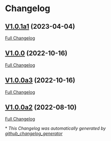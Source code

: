# Changelog

## [V1.0.1a1](https://github.com/OpenVoiceOS/ovos-PHAL-plugin-configuration-provider/tree/V1.0.1a1) (2023-04-04)

[Full Changelog](https://github.com/OpenVoiceOS/ovos-PHAL-plugin-configuration-provider/compare/V1.0.0...V1.0.1a1)

## [V1.0.0](https://github.com/OpenVoiceOS/ovos-PHAL-plugin-configuration-provider/tree/V1.0.0) (2022-10-16)

[Full Changelog](https://github.com/OpenVoiceOS/ovos-PHAL-plugin-configuration-provider/compare/V1.0.0a3...V1.0.0)

## [V1.0.0a3](https://github.com/OpenVoiceOS/ovos-PHAL-plugin-configuration-provider/tree/V1.0.0a3) (2022-10-16)

[Full Changelog](https://github.com/OpenVoiceOS/ovos-PHAL-plugin-configuration-provider/compare/V1.0.0a2...V1.0.0a3)

## [V1.0.0a2](https://github.com/OpenVoiceOS/ovos-PHAL-plugin-configuration-provider/tree/V1.0.0a2) (2022-08-10)

[Full Changelog](https://github.com/OpenVoiceOS/ovos-PHAL-plugin-configuration-provider/compare/7a602e6ccadd3555e236459ffc542cfd79c9c54f...V1.0.0a2)



\* *This Changelog was automatically generated by [github_changelog_generator](https://github.com/github-changelog-generator/github-changelog-generator)*
